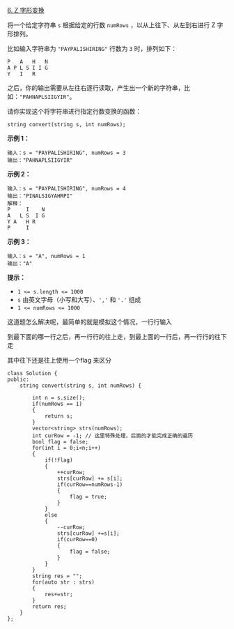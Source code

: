 [6. Z 字形变换](https://leetcode.cn/problems/zigzag-conversion/)

将一个给定字符串 `s` 根据给定的行数 `numRows` ，以从上往下、从左到右进行 Z 字形排列。

比如输入字符串为 `"PAYPALISHIRING"` 行数为 `3` 时，排列如下：

```
P   A   H   N
A P L S I I G
Y   I   R
```

之后，你的输出需要从左往右逐行读取，产生出一个新的字符串，比如：`"PAHNAPLSIIGYIR"`。

请你实现这个将字符串进行指定行数变换的函数：

```
string convert(string s, int numRows);
```

 

**示例 1：**

```
输入：s = "PAYPALISHIRING", numRows = 3
输出："PAHNAPLSIIGYIR"
```

**示例 2：**

```
输入：s = "PAYPALISHIRING", numRows = 4
输出："PINALSIGYAHRPI"
解释：
P     I    N
A   L S  I G
Y A   H R
P     I
```

**示例 3：**

```
输入：s = "A", numRows = 1
输出："A"
```

 

**提示：**

- `1 <= s.length <= 1000`
- `s` 由英文字母（小写和大写）、`','` 和 `'.'` 组成
- `1 <= numRows <= 1000`

这道题怎么解决呢，最简单的就是模拟这个情况，一行行输入

到最下面的哪一行之后，再一行行的往上走，到最上面的一行后，再一行行的往下走

其中往下还是往上使用一个flag 来区分

```
class Solution {
public:
    string convert(string s, int numRows) {
        
        int n = s.size();
        if(numRows == 1)
        {
            return s;
        }
        vector<string> strs(numRows);
        int curRow = -1; // 这里特殊处理，后面的才能完成正确的遍历
        bool flag = false;
        for(int i = 0;i<n;i++)
        {
            if(!flag)
            {
                ++curRow;
                strs[curRow] += s[i];
                if(curRow==numRows-1)
                {
                    flag = true;
                }
            }
            else
            {
                --curRow;
                strs[curRow] +=s[i];
                if(curRow==0)
                {
                    flag = false;
                }
            }
        }
        string res = "";
        for(auto str : strs)
        {
            res+=str;
        }
        return res;
    }
};
```

